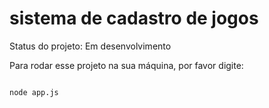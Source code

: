 <h1> sistema de cadastro de jogos</h1>

Status do projeto: Em desenvolvimento

Para rodar esse projeto na sua máquina, por favor digite:


``````

node app.js

``````
